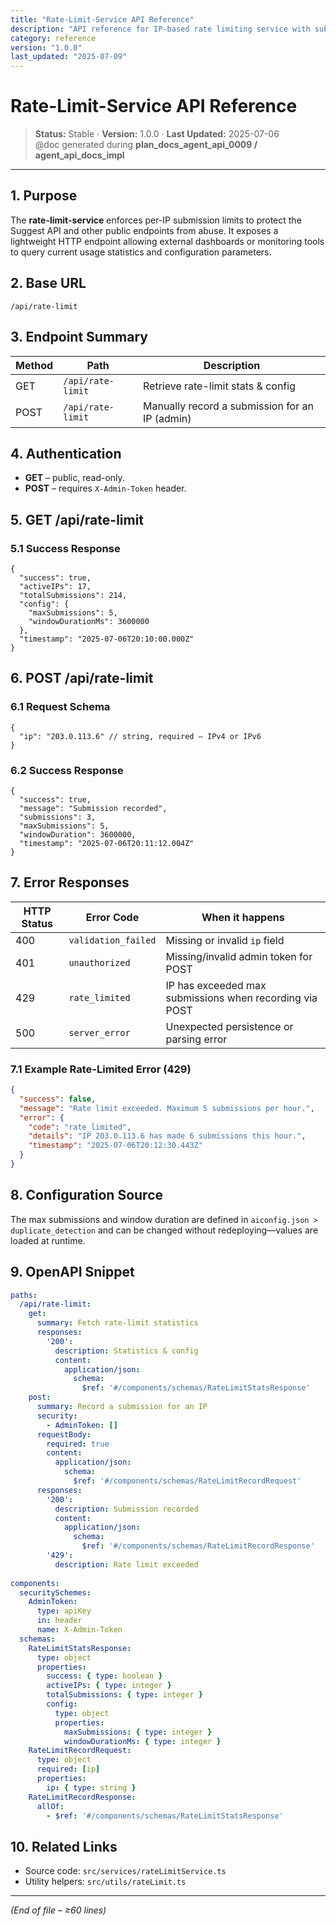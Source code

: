 ```yaml
---
title: "Rate-Limit-Service API Reference"
description: "API reference for IP-based rate limiting service with submission tracking"
category: reference
version: "1.0.0"
last_updated: "2025-07-09"
---
```


# Rate-Limit-Service API Reference

> **Status:** Stable · **Version:** 1.0.0 · **Last Updated:** 2025-07-06  
> @doc generated during **plan_docs_agent_api_0009 / agent_api_docs_impl**

---

## 1. Purpose
The **rate-limit-service** enforces per-IP submission limits to protect the Suggest API and other public endpoints from abuse.  It exposes a lightweight HTTP endpoint allowing external dashboards or monitoring tools to query current usage statistics and configuration parameters.

## 2. Base URL
```
/​api/​rate-limit
```

## 3. Endpoint Summary
| Method | Path                | Description                                     |
|--------|--------------------|-------------------------------------------------|
| GET    | `/api/rate-limit`  | Retrieve rate-limit stats & config              |
| POST   | `/api/rate-limit`  | Manually record a submission for an IP (admin)  |

## 4. Authentication
* **GET** – public, read-only.  
* **POST** – requires `X-Admin-Token` header.

## 5. GET /api/rate-limit
### 5.1 Success Response
```jsonc
{
  "success": true,
  "activeIPs": 17,
  "totalSubmissions": 214,
  "config": {
    "maxSubmissions": 5,
    "windowDurationMs": 3600000
  },
  "timestamp": "2025-07-06T20:10:00.000Z"
}
```

## 6. POST /api/rate-limit
### 6.1 Request Schema
```jsonc
{
  "ip": "203.0.113.6" // string, required – IPv4 or IPv6
}
```
### 6.2 Success Response
```jsonc
{
  "success": true,
  "message": "Submission recorded",
  "submissions": 3,
  "maxSubmissions": 5,
  "windowDuration": 3600000,
  "timestamp": "2025-07-06T20:11:12.004Z"
}
```

## 7. Error Responses
| HTTP Status | Error Code        | When it happens                                      |
|-------------|------------------|------------------------------------------------------|
| 400         | `validation_failed`| Missing or invalid `ip` field                        |
| 401         | `unauthorized`    | Missing/invalid admin token for POST                 |
| 429         | `rate_limited`    | IP has exceeded max submissions when recording via POST |
| 500         | `server_error`    | Unexpected persistence or parsing error              |

### 7.1 Example Rate-Limited Error (429)
```json
{
  "success": false,
  "message": "Rate limit exceeded. Maximum 5 submissions per hour.",
  "error": {
    "code": "rate_limited",
    "details": "IP 203.0.113.6 has made 6 submissions this hour.",
    "timestamp": "2025-07-06T20:12:30.443Z"
  }
}
```

## 8. Configuration Source
The max submissions and window duration are defined in `aiconfig.json > duplicate_detection` and can be changed without redeploying—values are loaded at runtime.

## 9. OpenAPI Snippet
```yaml
paths:
  /api/rate-limit:
    get:
      summary: Fetch rate-limit statistics
      responses:
        '200':
          description: Statistics & config
          content:
            application/json:
              schema:
                $ref: '#/components/schemas/RateLimitStatsResponse'
    post:
      summary: Record a submission for an IP
      security:
        - AdminToken: []
      requestBody:
        required: true
        content:
          application/json:
            schema:
              $ref: '#/components/schemas/RateLimitRecordRequest'
      responses:
        '200':
          description: Submission recorded
          content:
            application/json:
              schema:
                $ref: '#/components/schemas/RateLimitRecordResponse'
        '429':
          description: Rate limit exceeded
  
components:
  securitySchemes:
    AdminToken:
      type: apiKey
      in: header
      name: X-Admin-Token
  schemas:
    RateLimitStatsResponse:
      type: object
      properties:
        success: { type: boolean }
        activeIPs: { type: integer }
        totalSubmissions: { type: integer }
        config:
          type: object
          properties:
            maxSubmissions: { type: integer }
            windowDurationMs: { type: integer }
    RateLimitRecordRequest:
      type: object
      required: [ip]
      properties:
        ip: { type: string }
    RateLimitRecordResponse:
      allOf:
        - $ref: '#/components/schemas/RateLimitStatsResponse'
```

## 10. Related Links
* Source code: `src/services/rateLimitService.ts`
* Utility helpers: `src/utils/rateLimit.ts`

---
*(End of file – ≥60 lines)* 